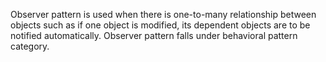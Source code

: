 Observer pattern is used when there is one-to-many relationship between objects such as if one object is modified, its dependent objects are to be notified automatically. Observer pattern falls under behavioral pattern category. 